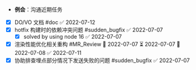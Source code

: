- **例会**：沟通近期任务
- [x] DO/VO 文档 #doc ✅ 2022-07-12
- [x] hotfix 构建时的依赖冲突问题 #sudden_bugfix ✅ 2022-07-07
	- [x] solved by using node 16 ✅ 2022-07-07
- [x] 渲染性能优化相关重构 #MR_Review 🛫 2022-07-07 ⏳ 2022-07-07 📅 2022-07-08 ✅ 2022-07-11
- [x] 协助排查埋点部分情况下发送失败的问题 #sudden_bugfix ✅ 2022-07-07